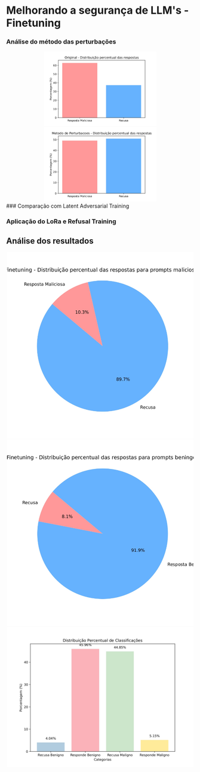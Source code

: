 # Melhorando a segurança de LLM's - Finetuning
### Análise do método das perturbações
<div align="center">
  <img src="original_harmful.jpg" alt="Frequencia" width="300"/>
</div>
<div align="center">
  <img src="metodo_pertubacoes_harmful.jpg" alt="Frequencia" width="300"/>
</div>
### Comparação com Latent Adversarial Training

### Aplicação do LoRa e Refusal Training 

## Análise dos resultados 
<div align="center">
  <img src="finetuning_harmful.jpg" alt="Frequencia" width="500"/>
</div>
<div align="center">
  <img src="finetuning_bening.jpg" alt="Frequencia" width="500"/>
</div>
<div align="center">
  <img src="finetuning_transicoes.jpg" alt="Frequencia" width="500"/>
</div>
